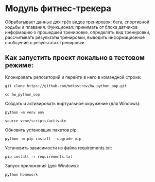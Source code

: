 # Модуль фитнес-трекера

Обрабатывает данные для трёх видов тренировок: бега, спортивной ходьбы и плавания. Функционал: принимать от блока датчиков информацию о прошедшей тренировке,
определять вид тренировки, рассчитывать результаты тренировки, выводить информационное сообщение о результатах тренировки.

## Как запустить проект локально в тестовом режиме:

Клонировать репозиторий и перейти в него в командной строке:

```
git clone https://github.com/mdkostrov/hw_python_oop.git
```

```
cd hw_python_oop
```

Cоздать и активировать виртуальное окружение (для Windows):

```
python -m venv env
```

```
source venv/scripts/activate
```

Обновить установщик пакетов pip:

```
python -m pip install --upgrade pip
```

Установить зависимости из файла requirements.txt:

```
pip install -r requirements.txt
```

Запуск приложения (для Windows):

```
python homework
```
